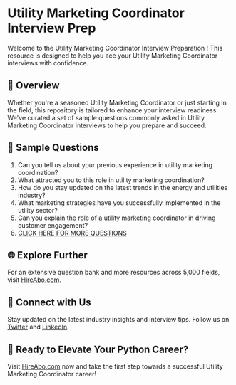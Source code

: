 # Utility Marketing Coordinator Interview Prep

Welcome to the Utility Marketing Coordinator Interview Preparation ! This resource is designed to help you ace your Utility Marketing Coordinator interviews with confidence.

## 🚀 Overview

Whether you're a seasoned Utility Marketing Coordinator or just starting in the field, this repository is tailored to enhance your interview readiness. We've curated a set of sample questions commonly asked in Utility Marketing Coordinator interviews to help you prepare and succeed.

## 📝 Sample Questions

1. Can you tell us about your previous experience in utility marketing coordination?
2. What attracted you to this role in utility marketing coordination?
3. How do you stay updated on the latest trends in the energy and utilities industry?
4. What marketing strategies have you successfully implemented in the utility sector?
5. Can you explain the role of a utility marketing coordinator in driving customer engagement?
6. [CLICK HERE FOR MORE QUESTIONS](https://hireabo.com/job/20_2_35/Utility%20Marketing%20Coordinator)

## 🌐 Explore Further

For an extensive question bank and more resources across 5,000 fields, visit [HireAbo.com](https://www.hireabo.com).

## 📱 Connect with Us

Stay updated on the latest industry insights and interview tips. Follow us on [Twitter](https://twitter.com/hireabo) and [LinkedIn](https://www.linkedin.com/in/hire-abo-3609972a8/).

## 🚀 Ready to Elevate Your Python Career?

Visit [HireAbo.com](https://www.hireabo.com) now and take the first step towards a successful Utility Marketing Coordinator career!